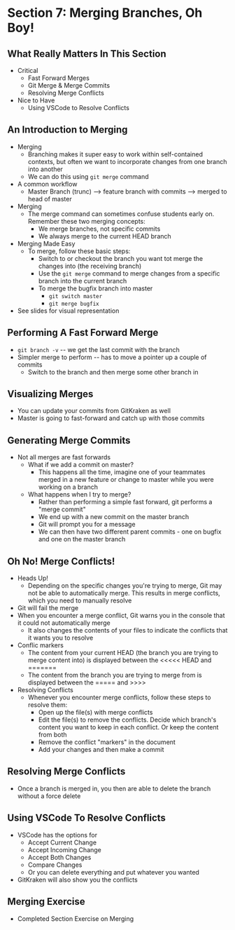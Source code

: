 # Section 7: Merging Branches, Oh Boy!

## What Really Matters In This Section
- Critical 
  - Fast Forward Merges 
  - Git Merge & Merge Commits 
  - Resolving Merge Conflicts 
- Nice to Have
  - Using VSCode to Resolve Conflicts 

## An Introduction to Merging
- Merging 
  - Branching makes it super easy to work within self-contained contexts, but often we want to incorporate changes from one branch into another 
  - We can do this using `git merge` command
- A common workflow 
  - Master Branch (trunc) --> feature branch with commits --> merged to head of master 
- Merging 
  - The merge command can sometimes confuse students early on. Remember these two merging concepts: 
    - We merge branches, not specific commits 
    - We always merge to the current HEAD branch 
- Merging Made Easy 
  - To merge, follow these basic steps:
    - Switch to or checkout the branch you want tot merge the changes into (the receiving branch)
    - Use the `git merge` command to merge changes from a specific branch into the current branch 
    - To merge the bugfix branch into master 
      - `git switch master`
      - `git merge bugfix`
- See slides for visual representation 

## Performing A Fast Forward Merge
- `git branch -v` -- we get the last commit with the branch 
- Simpler merge to perform -- has to move a pointer up a couple of commits 
  - Switch to the branch and then merge some other branch in 

## Visualizing Merges
- You can update your commits from GitKraken as well 
- Master is going to fast-forward and catch up with those commits 

## Generating Merge Commits
- Not all merges are fast forwards 
  - What if we add a commit on  master? 
    - This happens all the time, imagine one of your teammates merged in a new feature or change to master while you were working on a branch 
  - What happens when I try to merge? 
    - Rather than performing a simple fast forward, git performs a "merge commit" 
    - We end up with a new commit on the master branch 
    - Git will prompt you for a message 
    - We can then have two different parent commits - one on bugfix and one on the master branch 

## Oh No! Merge Conflicts!
- Heads Up! 
  - Depending on the specific changes you're trying to merge, Git may not be able to automatically merge. This results in merge conflicts, which you need to manually resolve 
- Git will fail the merge 
- When you encounter a merge conflict, Git warns you in the console that it could not automatically merge 
  - It also changes the contents of your files to indicate the conflicts that it wants you to resolve 
- Conflic markers 
  - The content from your current HEAD (the branch you are trying to merge content into) is displayed between the <<<<< HEAD and =======
  - The content from the branch you are trying to merge from is displayed between the ===== and >>>> 
- Resolving Conflicts 
  - Whenever you encounter merge conflicts, follow these steps to resolve them: 
    - Open up the file(s) with merge conflicts 
    - Edit the file(s) to remove the conflicts. Decide which branch's content you want to keep in each conflict. Or keep the content from both 
    - Remove the conflict "markers" in the document 
    - Add your changes and then make a commit 

## Resolving Merge Conflicts
- Once a branch is merged in, you then are able to delete the branch without a force delete 

## Using VSCode To Resolve Conflicts
- VSCode has the options for 
  - Accept Current Change 
  - Accept Incoming Change 
  - Accept Both Changes 
  - Compare Changes 
  - Or you can delete everything and put whatever you wanted 
- GitKraken will also show you the conflicts 

## Merging Exercise
- Completed Section Exercise on Merging 